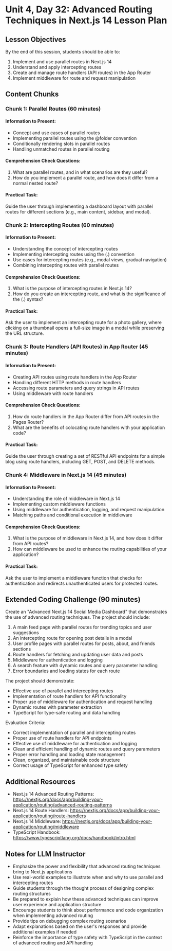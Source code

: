 # Unit 4, Day 32: Advanced Routing Techniques in Next.js 14 Lesson Plan

## Lesson Objectives
By the end of this session, students should be able to:
1. Implement and use parallel routes in Next.js 14
2. Understand and apply intercepting routes
3. Create and manage route handlers (API routes) in the App Router
4. Implement middleware for route and request manipulation

## Content Chunks

### Chunk 1: Parallel Routes (60 minutes)

#### Information to Present:
- Concept and use cases of parallel routes
- Implementing parallel routes using the @folder convention
- Conditionally rendering slots in parallel routes
- Handling unmatched routes in parallel routing

#### Comprehension Check Questions:
1. What are parallel routes, and in what scenarios are they useful?
2. How do you implement a parallel route, and how does it differ from a normal nested route?

#### Practical Task:
Guide the user through implementing a dashboard layout with parallel routes for different sections (e.g., main content, sidebar, and modal).

### Chunk 2: Intercepting Routes (60 minutes)

#### Information to Present:
- Understanding the concept of intercepting routes
- Implementing intercepting routes using the (.) convention
- Use cases for intercepting routes (e.g., modal views, gradual navigation)
- Combining intercepting routes with parallel routes

#### Comprehension Check Questions:
1. What is the purpose of intercepting routes in Next.js 14?
2. How do you create an intercepting route, and what is the significance of the (.) syntax?

#### Practical Task:
Ask the user to implement an intercepting route for a photo gallery, where clicking on a thumbnail opens a full-size image in a modal while preserving the URL structure.

### Chunk 3: Route Handlers (API Routes) in App Router (45 minutes)

#### Information to Present:
- Creating API routes using route handlers in the App Router
- Handling different HTTP methods in route handlers
- Accessing route parameters and query strings in API routes
- Using middleware with route handlers

#### Comprehension Check Questions:
1. How do route handlers in the App Router differ from API routes in the Pages Router?
2. What are the benefits of colocating route handlers with your application code?

#### Practical Task:
Guide the user through creating a set of RESTful API endpoints for a simple blog using route handlers, including GET, POST, and DELETE methods.

### Chunk 4: Middleware in Next.js 14 (45 minutes)

#### Information to Present:
- Understanding the role of middleware in Next.js 14
- Implementing custom middleware functions
- Using middleware for authentication, logging, and request manipulation
- Matching paths and conditional execution in middleware

#### Comprehension Check Questions:
1. What is the purpose of middleware in Next.js 14, and how does it differ from API routes?
2. How can middleware be used to enhance the routing capabilities of your application?

#### Practical Task:
Ask the user to implement a middleware function that checks for authentication and redirects unauthenticated users for protected routes.

## Extended Coding Challenge (90 minutes)

Create an "Advanced Next.js 14 Social Media Dashboard" that demonstrates the use of advanced routing techniques. The project should include:

1. A main feed page with parallel routes for trending topics and user suggestions
2. An intercepting route for opening post details in a modal
3. User profile pages with parallel routes for posts, about, and friends sections
4. Route handlers for fetching and updating user data and posts
5. Middleware for authentication and logging
6. A search feature with dynamic routes and query parameter handling
7. Error boundaries and loading states for each route

The project should demonstrate:
- Effective use of parallel and intercepting routes
- Implementation of route handlers for API functionality
- Proper use of middleware for authentication and request handling
- Dynamic routes with parameter extraction
- TypeScript for type-safe routing and data handling

Evaluation Criteria:
- Correct implementation of parallel and intercepting routes
- Proper use of route handlers for API endpoints
- Effective use of middleware for authentication and logging
- Clean and efficient handling of dynamic routes and query parameters
- Proper error handling and loading state management
- Clean, organized, and maintainable code structure
- Correct usage of TypeScript for enhanced type safety

## Additional Resources
- Next.js 14 Advanced Routing Patterns: https://nextjs.org/docs/app/building-your-application/routing/advanced-routing-patterns
- Next.js 14 Route Handlers: https://nextjs.org/docs/app/building-your-application/routing/route-handlers
- Next.js 14 Middleware: https://nextjs.org/docs/app/building-your-application/routing/middleware
- TypeScript Handbook: https://www.typescriptlang.org/docs/handbook/intro.html

## Notes for LLM Instructor
- Emphasize the power and flexibility that advanced routing techniques bring to Next.js applications
- Use real-world examples to illustrate when and why to use parallel and intercepting routes
- Guide students through the thought process of designing complex routing structures
- Be prepared to explain how these advanced techniques can improve user experience and application structure
- Encourage students to think about performance and code organization when implementing advanced routing
- Provide tips on debugging complex routing scenarios
- Adapt explanations based on the user's responses and provide additional examples if needed
- Reinforce the importance of type safety with TypeScript in the context of advanced routing and API handling

